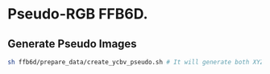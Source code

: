 # Pseudo-RGB FFB6D. 

## Generate Pseudo Images

```bash 
sh ffb6d/prepare_data/create_ycbv_pseudo.sh # It will generate both XYZ pseudo and signed angles pseudo images. 

```
